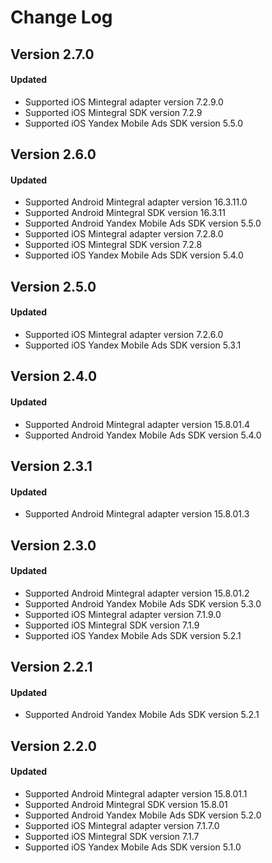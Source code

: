 # Change Log

## Version 2.7.0

#### Updated
* Supported iOS Mintegral adapter version 7.2.9.0
* Supported iOS Mintegral SDK version 7.2.9
* Supported iOS Yandex Mobile Ads SDK version 5.5.0

## Version 2.6.0

#### Updated
* Supported Android Mintegral adapter version 16.3.11.0
* Supported Android Mintegral SDK version 16.3.11
* Supported Android Yandex Mobile Ads SDK version 5.5.0
* Supported iOS Mintegral adapter version 7.2.8.0
* Supported iOS Mintegral SDK version 7.2.8
* Supported iOS Yandex Mobile Ads SDK version 5.4.0

## Version 2.5.0

#### Updated
* Supported iOS Mintegral adapter version 7.2.6.0
* Supported iOS Yandex Mobile Ads SDK version 5.3.1

## Version 2.4.0

#### Updated
* Supported Android Mintegral adapter version 15.8.01.4
* Supported Android Yandex Mobile Ads SDK version 5.4.0

## Version 2.3.1

#### Updated
* Supported Android Mintegral adapter version 15.8.01.3

## Version 2.3.0

#### Updated
* Supported Android Mintegral adapter version 15.8.01.2
* Supported Android Yandex Mobile Ads SDK version 5.3.0
* Supported iOS Mintegral adapter version 7.1.9.0
* Supported iOS Mintegral SDK version 7.1.9
* Supported iOS Yandex Mobile Ads SDK version 5.2.1

## Version 2.2.1

#### Updated
* Supported Android Yandex Mobile Ads SDK version 5.2.1

## Version 2.2.0

#### Updated
* Supported Android Mintegral adapter version 15.8.01.1
* Supported Android Mintegral SDK version 15.8.01
* Supported Android Yandex Mobile Ads SDK version 5.2.0
* Supported iOS Mintegral adapter version 7.1.7.0
* Supported iOS Mintegral SDK version 7.1.7
* Supported iOS Yandex Mobile Ads SDK version 5.1.0
